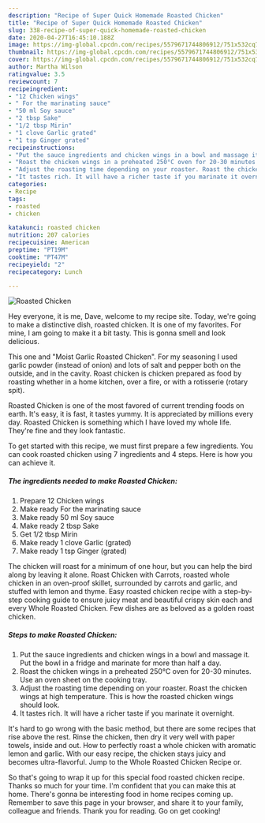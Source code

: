 ```yaml
---
description: "Recipe of Super Quick Homemade Roasted Chicken"
title: "Recipe of Super Quick Homemade Roasted Chicken"
slug: 338-recipe-of-super-quick-homemade-roasted-chicken
date: 2020-04-27T16:45:10.188Z
image: https://img-global.cpcdn.com/recipes/5579671744806912/751x532cq70/roasted-chicken-recipe-main-photo.jpg
thumbnail: https://img-global.cpcdn.com/recipes/5579671744806912/751x532cq70/roasted-chicken-recipe-main-photo.jpg
cover: https://img-global.cpcdn.com/recipes/5579671744806912/751x532cq70/roasted-chicken-recipe-main-photo.jpg
author: Martha Wilson
ratingvalue: 3.5
reviewcount: 7
recipeingredient:
- "12 Chicken wings"
- " For the marinating sauce"
- "50 ml Soy sauce"
- "2 tbsp Sake"
- "1/2 tbsp Mirin"
- "1 clove Garlic grated"
- "1 tsp Ginger grated"
recipeinstructions:
- "Put the sauce ingredients and chicken wings in a bowl and massage it. Put the bowl in a fridge and marinate for more than half a day."
- "Roast the chicken wings in a preheated 250°C oven for 20-30 minutes. Use an oven sheet on the cooking tray."
- "Adjust the roasting time depending on your roaster. Roast the chicken wings at high temperature. This is how the roasted chicken wings should look."
- "It tastes rich. It will have a richer taste if you marinate it overnight."
categories:
- Recipe
tags:
- roasted
- chicken

katakunci: roasted chicken 
nutrition: 207 calories
recipecuisine: American
preptime: "PT19M"
cooktime: "PT47M"
recipeyield: "2"
recipecategory: Lunch

---
```



![Roasted Chicken](https://img-global.cpcdn.com/recipes/5579671744806912/751x532cq70/roasted-chicken-recipe-main-photo.jpg)

Hey everyone, it is me, Dave, welcome to my recipe site. Today, we're going to make a distinctive dish, roasted chicken. It is one of my favorites. For mine, I am going to make it a bit tasty. This is gonna smell and look delicious.

This one and &#34;Moist Garlic Roasted Chicken&#34;. For my seasoning I used garlic powder (instead of onion) and lots of salt and pepper both on the outside, and in the cavity. Roast chicken is chicken prepared as food by roasting whether in a home kitchen, over a fire, or with a rotisserie (rotary spit).

Roasted Chicken is one of the most favored of current trending foods on earth. It's easy, it is fast, it tastes yummy. It is appreciated by millions every day. Roasted Chicken is something which I have loved my whole life. They're fine and they look fantastic.


To get started with this recipe, we must first prepare a few ingredients. You can cook roasted chicken using 7 ingredients and 4 steps. Here is how you can achieve it.

<!--inarticleads1-->

##### The ingredients needed to make Roasted Chicken:

1. Prepare 12 Chicken wings
1. Make ready  For the marinating sauce
1. Make ready 50 ml Soy sauce
1. Make ready 2 tbsp Sake
1. Get 1/2 tbsp Mirin
1. Make ready 1 clove Garlic (grated)
1. Make ready 1 tsp Ginger (grated)


The chicken will roast for a minimum of one hour, but you can help the bird along by leaving it alone. Roast Chicken with Carrots, roasted whole chicken in an oven-proof skillet, surrounded by carrots and garlic, and stuffed with lemon and thyme. Easy roasted chicken recipe with a step-by-step cooking guide to ensure juicy meat and beautiful crispy skin each and every Whole Roasted Chicken. Few dishes are as beloved as a golden roast chicken. 

<!--inarticleads2-->

##### Steps to make Roasted Chicken:

1. Put the sauce ingredients and chicken wings in a bowl and massage it. Put the bowl in a fridge and marinate for more than half a day.
1. Roast the chicken wings in a preheated 250°C oven for 20-30 minutes. Use an oven sheet on the cooking tray.
1. Adjust the roasting time depending on your roaster. Roast the chicken wings at high temperature. This is how the roasted chicken wings should look.
1. It tastes rich. It will have a richer taste if you marinate it overnight.


It&#39;s hard to go wrong with the basic method, but there are some recipes that rise above the rest. Rinse the chicken, then dry it very well with paper towels, inside and out. How to perfectly roast a whole chicken with aromatic lemon and garlic. With our easy recipe, the chicken stays juicy and becomes ultra-flavorful. Jump to the Whole Roasted Chicken Recipe or. 

So that's going to wrap it up for this special food roasted chicken recipe. Thanks so much for your time. I'm confident that you can make this at home. There's gonna be interesting food in home recipes coming up. Remember to save this page in your browser, and share it to your family, colleague and friends. Thank you for reading. Go on get cooking!

